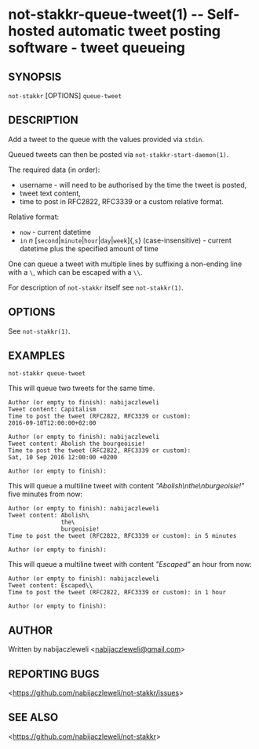 not-stakkr-queue-tweet(1) -- Self-hosted automatic tweet posting software - tweet queueing
==========================================================================================

## SYNOPSIS

`not-stakkr` [OPTIONS] `queue-tweet`

## DESCRIPTION

Add a tweet to the queue with the values provided via `stdin`.

Queued tweets can then be posted via `not-stakkr-start-daemon(1)`.

The required data (in order):

  * username - will need to be authorised by the time the tweet is posted,
  * tweet text content,
  * time to post in RFC2822, RFC3339 or a custom relative format.

Relative format:

  * `now` - current datetime
  * `in` *n* [`second`|`minute`|`hour`|`day`|`week`]{,`s`} (case-insensitive) -
      current datetime plus the specified amount of time

One can queue a tweet with multiple lines by suffixing a non-ending line
with a `\`, which can be escaped with a `\\`.

For description of `not-stakkr` itself see `not-stakkr(1)`.

## OPTIONS

  See `not-stakkr(1)`.

## EXAMPLES

  `not-stakkr queue-tweet`

  This will queue two tweets for the same time.

    Author (or empty to finish): nabijaczleweli
    Tweet content: Capitalism
    Time to post the tweet (RFC2822, RFC3339 or custom):
    2016-09-10T12:00:00+02:00

    Author (or empty to finish): nabijaczleweli
    Tweet content: Abolish the bourgeoisie!
    Time to post the tweet (RFC2822, RFC3339 or custom):
    Sat, 10 Sep 2016 12:00:00 +0200

    Author (or empty to finish):

  This will queue a multiline tweet with content *"Abolish\nthe\nburgeoisie!"*
  five minutes from now:

    Author (or empty to finish): nabijaczleweli
    Tweet content: Abolish\
                   the\
                   burgeoisie!
    Time to post the tweet (RFC2822, RFC3339 or custom): in 5 minutes

    Author (or empty to finish):

  This will queue a multiline tweet with content *"Escaped\"* an hour from now:

    Author (or empty to finish): nabijaczleweli
    Tweet content: Escaped\\
    Time to post the tweet (RFC2822, RFC3339 or custom): in 1 hour

    Author (or empty to finish):

## AUTHOR

Written by nabijaczleweli &lt;<nabijaczleweli@gmail.com>&gt;

## REPORTING BUGS

&lt;<https://github.com/nabijaczleweli/not-stakkr/issues>&gt;

## SEE ALSO

&lt;<https://github.com/nabijaczleweli/not-stakkr>&gt;
